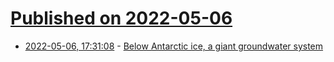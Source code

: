 # [Published on 2022-05-06](index.md)

* [2022-05-06, 17:31:08](https://news.ycombinator.com/item?id=31287758) - [Below Antarctic ice, a giant groundwater system](https://earthsky.org/earth/below-antarctic-ice-giant-groundwater-system/)
